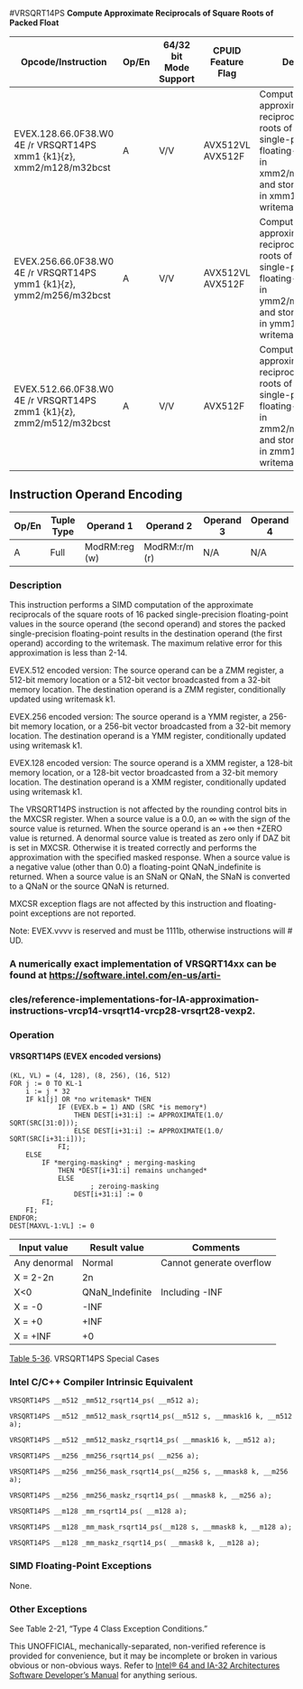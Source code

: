 #VRSQRT14PS
**Compute Approximate Reciprocals of Square Roots of Packed Float**

| Opcode/Instruction                                                   | Op/En | 64/32 bit Mode Support | CPUID Feature Flag | Description                                                                                                                                                                 |
| -------------------------------------------------------------------- | ----- | ---------------------- | ------------------ | --------------------------------------------------------------------------------------------------------------------------------------------------------------------------- |
| EVEX.128.66.0F38.W0 4E /r VRSQRT14PS xmm1 {k1}{z}, xmm2/m128/m32bcst | A     | V/V                    | AVX512VL AVX512F   | Computes the approximate reciprocal square roots of the packed single-precision floating-point values in xmm2/m128/m32bcst and stores the results in xmm1. Under writemask. |
| EVEX.256.66.0F38.W0 4E /r VRSQRT14PS ymm1 {k1}{z}, ymm2/m256/m32bcst | A     | V/V                    | AVX512VL AVX512F   | Computes the approximate reciprocal square roots of the packed single-precision floating-point values in ymm2/m256/m32bcst and stores the results in ymm1. Under writemask. |
| EVEX.512.66.0F38.W0 4E /r VRSQRT14PS zmm1 {k1}{z}, zmm2/m512/m32bcst | A     | V/V                    | AVX512F            | Computes the approximate reciprocal square roots of the packed single-precision floating-point values in zmm2/m512/m32bcst and stores the results in zmm1. Under writemask. |

## Instruction Operand Encoding

| Op/En | Tuple Type | Operand 1     | Operand 2     | Operand 3 | Operand 4 |
| ----- | ---------- | ------------- | ------------- | --------- | --------- |
| A     | Full       | ModRM:reg (w) | ModRM:r/m (r) | N/A       | N/A       |

### Description

This instruction performs a SIMD computation of the approximate reciprocals of the square roots of 16 packed single-precision floating-point values in the source operand (the second operand) and stores the packed single-precision floating-point results in the destination operand (the first operand) according to the writemask. The maximum relative error for this approximation is less than 2-14.

EVEX.512 encoded version: The source operand can be a ZMM register, a 512-bit memory location or a 512-bit vector broadcasted from a 32-bit memory location. The destination operand is a ZMM register, conditionally updated using writemask k1.

EVEX.256 encoded version: The source operand is a YMM register, a 256-bit memory location, or a 256-bit vector broadcasted from a 32-bit memory location. The destination operand is a YMM register, conditionally updated using writemask k1.

EVEX.128 encoded version: The source operand is a XMM register, a 128-bit memory location, or a 128-bit vector broadcasted from a 32-bit memory location. The destination operand is a XMM register, conditionally updated using writemask k1.

The VRSQRT14PS instruction is not affected by the rounding control bits in the MXCSR register. When a source value is a 0.0, an ∞ with the sign of the source value is returned. When the source operand is an +∞ then +ZERO value is returned. A denormal source value is treated as zero only if DAZ bit is set in MXCSR. Otherwise it is treated correctly and performs the approximation with the specified masked response. When a source value is a negative value (other than 0.0) a floating-point QNaN_indefinite is returned. When a source value is an SNaN or QNaN, the SNaN is converted to a QNaN or the source QNaN is returned.

MXCSR exception flags are not affected by this instruction and floating-point exceptions are not reported.

Note: EVEX.vvvv is reserved and must be 1111b, otherwise instructions will #​​​UD.

### A numerically exact implementation of VRSQRT14xx can be found at https://software.intel.com/en-us/arti-

### cles/reference-implementations-for-IA-approximation-instructions-vrcp14-vrsqrt14-vrcp28-vrsqrt28-vexp2.

### Operation

#### VRSQRT14PS (EVEX encoded versions)

```
(KL, VL) = (4, 128), (8, 256), (16, 512)
FOR j := 0 TO KL-1
    i := j * 32
    IF k1[j] OR *no writemask* THEN
            IF (EVEX.b = 1) AND (SRC *is memory*)
                THEN DEST[i+31:i] := APPROXIMATE(1.0/ SQRT(SRC[31:0]));
                ELSE DEST[i+31:i] := APPROXIMATE(1.0/ SQRT(SRC[i+31:i]));
            FI;
    ELSE
        IF *merging-masking* ; merging-masking
            THEN *DEST[i+31:i] remains unchanged*
            ELSE
                    ; zeroing-masking
                DEST[i+31:i] := 0
        FI;
    FI;
ENDFOR;
DEST[MAXVL-1:VL] := 0

```

| Input value  | Result value    | Comments                 |
| ------------ | --------------- | ------------------------ |
| Any denormal | Normal          | Cannot generate overflow |
| X = 2-2n     | 2n              |                          |
| X<0          | QNaN_Indefinite | Including -INF           |
| X = -0       | -INF            |                          |
| X = +0       | +INF            |                          |
| X = +INF     | +0              |                          |

[Table 5-36](/x86/vrsqrt14ps#tbl-5-36). VRSQRT14PS Special Cases

### Intel C/C++ Compiler Intrinsic Equivalent

```
VRSQRT14PS __m512 _mm512_rsqrt14_ps( __m512 a);

```

```
VRSQRT14PS __m512 _mm512_mask_rsqrt14_ps(__m512 s, __mmask16 k, __m512 a);

```

```
VRSQRT14PS __m512 _mm512_maskz_rsqrt14_ps( __mmask16 k, __m512 a);

```

```
VRSQRT14PS __m256 _mm256_rsqrt14_ps( __m256 a);

```

```
VRSQRT14PS __m256 _mm256_mask_rsqrt14_ps(__m256 s, __mmask8 k, __m256 a);

```

```
VRSQRT14PS __m256 _mm256_maskz_rsqrt14_ps( __mmask8 k, __m256 a);

```

```
VRSQRT14PS __m128 _mm_rsqrt14_ps( __m128 a);

```

```
VRSQRT14PS __m128 _mm_mask_rsqrt14_ps(__m128 s, __mmask8 k, __m128 a);

```

```
VRSQRT14PS __m128 _mm_maskz_rsqrt14_ps( __mmask8 k, __m128 a);

```

### SIMD Floating-Point Exceptions

None.

### Other Exceptions

See Table 2-21, “Type 4 Class Exception Conditions.”

This UNOFFICIAL, mechanically-separated, non-verified reference is provided for convenience, but it may be
incomplete or broken in various obvious or non-obvious
ways. Refer to [Intel® 64 and IA-32 Architectures Software Developer’s Manual](https://software.intel.com/en-us/download/intel-64-and-ia-32-architectures-sdm-combined-volumes-1-2a-2b-2c-2d-3a-3b-3c-3d-and-4) for anything serious.
